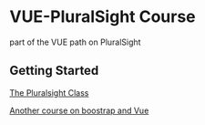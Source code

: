 # VUE-PluralSight Course

part of the VUE path on PluralSight


## Getting Started

[The Pluralsight Class](https://app.pluralsight.com/library/courses/vue-3-fundamentals/table-of-contents)

[Another course on boostrap and Vue](https://bootstrap-vue-next.github.io/bootstrap-vue-next/docs.html)

